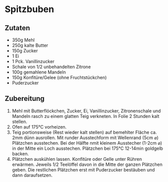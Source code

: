 # Spitzbuben

## Zutaten

- 350g Mehl
- 250g kalte Butter
- 150g Zucker
- 1 Ei
- 1 Pck. Vanillinzucker
- Schale von 1/2 unbehandelten Zitrone
- 100g gemahlene Mandeln
- 150g Konfitüre/Gelee (ohne Fruchtstückchen)
- Puderzucker

## Zubereitung

1. Mehl mit Butterflöckchen, Zucker, Ei, Vanillinzucker, Zitronenschale und Mandeln rasch zu einem glatten Teig verkneten. In Folie 2 Stunden kalt stellen.
2. Ofen auf 175°C vorheizen.
3. Teig portionsweise (Rest wieder kalt stellen) auf bemehlter Fläche ca. 2mm dünn ausrollen. Mit runder Ausstechform mit Wellenrand (5cm ⌀) Plätzchen ausstechen. Bei der Hälfte nmit kleinem Ausstecher (1-2cm ⌀) in der Mitte ein Loch ausstechen. Plätzchen bei 175°C 12-14min goldgelb backen.
4. Plätzchen auskühlen lassen. Konfitüre oder Gelle unter Rühren erwärmen. Jeweils 1/2 Teelöffel davon in die Mitte der ganzen Plätzchen geben. Die restlichen Plätzchen erst mit Puderzucker bestäuben und dann daraufsetzen.
